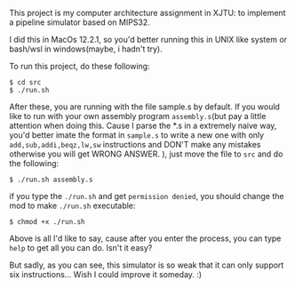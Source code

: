 This project is my computer architecture assignment in XJTU: to implement a pipeline simulator based on MIPS32.

I did this in MacOs 12.2.1, so you'd better running this in UNIX like system or bash/wsl in windows(maybe, i hadn't try). 

 To run this project, do these following:

```shell
$ cd src
$ ./run.sh 
```

After these, you are running with the file sample.s by default. If you would like to run with your own assembly program `assembly.s`(but pay a little attention when doing this. Cause I parse the *.s in a extremely naive way, you'd better imate the format in `sample.s` to write a new one with only `add,sub,addi,beqz,lw,sw` instructions and DON'T make any mistakes otherwise you will get WRONG ANSWER. ), just move the file to `src` and do the following:

```shell
$ ./run.sh assembly.s
```

if you type the `./run.sh` and get `permission denied`, you should change the mod to make `./run.sh` executable:

```shell
$ chmod +x ./run.sh
```

Above is all I'd like to say, cause after you enter the process, you can type `help` to get all you can do. Isn't it easy?



But sadly, as you can see, this simulator is so weak that it can only support six instructions... Wish I could improve it someday. :)
